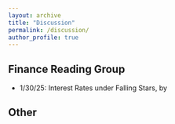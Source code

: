 ```yaml
---
layout: archive
title: "Discussion"
permalink: /discussion/
author_profile: true
---
```



## Finance Reading Group
+ 1/30/25: Interest Rates under Falling Stars, by 

## Other
